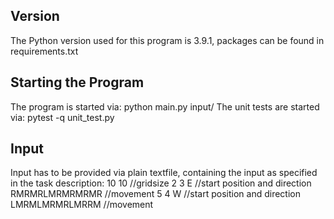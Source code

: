 ## Version
The Python version used for this program is 3.9.1, packages can be found in requirements.txt

## Starting the Program
The program is started via: python main.py input/<filename>
The unit tests are started via: pytest -q unit_test.py

## Input
Input has to be provided via plain textfile, containing the input as specified in the task description:
10 10 //gridsize
2 3 E //start position and direction
RMRMRLMRMRMRMR //movement
5 4 W //start position and direction
LMRMLMRMRLMRRM //movement
